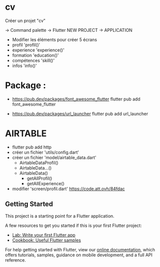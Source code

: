 # cv


Créer un projet "cv"

 -> Command palette -> Flutter NEW PROJECT -> APPLICATION 

  - Modifier les éléments pour créer 5 écrans
  - profil 'profil()'
  - experience 'experience()'
  - formation 'education()'
  - compétences 'skill()'
  - infos 'info()'


# Package :

- https://pub.dev/packages/font_awesome_flutter
flutter pub add font_awesome_flutter

- https://pub.dev/packages/url_launcher
flutter pub add url_launcher

# AIRTABLE

 - flutter pub add http
 - créer un fichier 'utils/config.dart'
 - créer un fichier 'model/airtable_data.dart'
    - AirtableDataProfil()
    - AirtableData...()
    - AirtableData()
      - getAllProfil()
      - getAllExperience()
  - modifier 'screen/profil.dart' https://code.att.ovh/84fdac

## Getting Started

This project is a starting point for a Flutter application.

A few resources to get you started if this is your first Flutter project:

- [Lab: Write your first Flutter app](https://flutter.dev/docs/get-started/codelab)
- [Cookbook: Useful Flutter samples](https://flutter.dev/docs/cookbook)

For help getting started with Flutter, view our
[online documentation](https://flutter.dev/docs), which offers tutorials,
samples, guidance on mobile development, and a full API reference.


